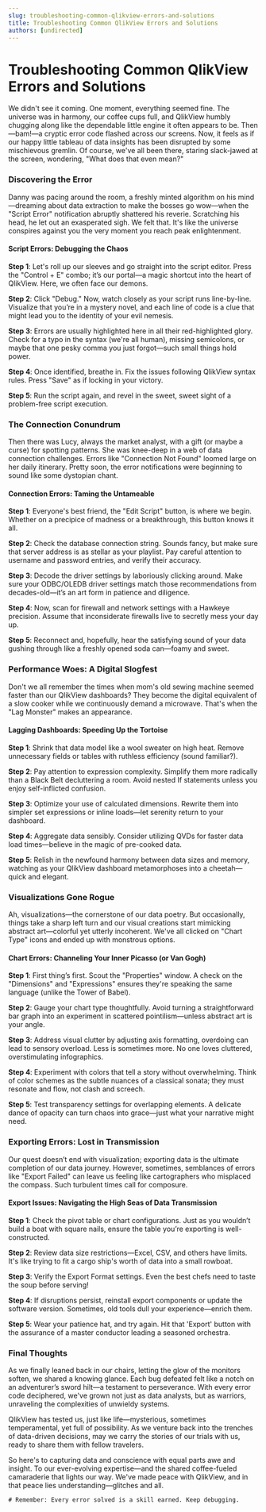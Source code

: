 ```yaml
---
slug: troubleshooting-common-qlikview-errors-and-solutions
title: Troubleshooting Common QlikView Errors and Solutions
authors: [undirected]
---
```



# Troubleshooting Common QlikView Errors and Solutions

We didn't see it coming. One moment, everything seemed fine. The universe was in harmony, our coffee cups full, and QlikView humbly chugging along like the dependable little engine it often appears to be. Then—bam!—a cryptic error code flashed across our screens. Now, it feels as if our happy little tableau of data insights has been disrupted by some mischievous gremlin. Of course, we've all been there, staring slack-jawed at the screen, wondering, "What does that even mean?"

### Discovering the Error

Danny was pacing around the room, a freshly minted algorithm on his mind—dreaming about data extraction to make the bosses go wow—when the "Script Error" notification abruptly shattered his reverie. Scratching his head, he let out an exasperated sigh. We felt that. It's like the universe conspires against you the very moment you reach peak enlightenment.

#### Script Errors: Debugging the Chaos

**Step 1**: Let's roll up our sleeves and go straight into the script editor. Press the "Control + E" combo; it’s our portal—a magic shortcut into the heart of QlikView. Here, we often face our demons.

**Step 2**: Click "Debug." Now, watch closely as your script runs line-by-line. Visualize that you’re in a mystery novel, and each line of code is a clue that might lead you to the identity of your evil nemesis.

**Step 3**: Errors are usually highlighted here in all their red-highlighted glory. Check for a typo in the syntax (we're all human), missing semicolons, or maybe that one pesky comma you just forgot—such small things hold power.

**Step 4**: Once identified, breathe in. Fix the issues following QlikView syntax rules. Press "Save" as if locking in your victory.

**Step 5**: Run the script again, and revel in the sweet, sweet sight of a problem-free script execution.

### The Connection Conundrum

Then there was Lucy, always the market analyst, with a gift (or maybe a curse) for spotting patterns. She was knee-deep in a web of data connection challenges. Errors like "Connection Not Found" loomed large on her daily itinerary. Pretty soon, the error notifications were beginning to sound like some dystopian chant.

#### Connection Errors: Taming the Untameable

**Step 1**: Everyone's best friend, the "Edit Script" button, is where we begin. Whether on a precipice of madness or a breakthrough, this button knows it all.

**Step 2**: Check the database connection string. Sounds fancy, but make sure that server address is as stellar as your playlist. Pay careful attention to username and password entries, and verify their accuracy.

**Step 3**: Decode the driver settings by laboriously clicking around. Make sure your ODBC/OLEDB driver settings match those recommendations from decades-old—it’s an art form in patience and diligence.

**Step 4**: Now, scan for firewall and network settings with a Hawkeye precision. Assume that inconsiderate firewalls live to secretly mess your day up.

**Step 5**: Reconnect and, hopefully, hear the satisfying sound of your data gushing through like a freshly opened soda can—foamy and sweet.

### Performance Woes: A Digital Slogfest

Don't we all remember the times when mom's old sewing machine seemed faster than our QlikView dashboards? They become the digital equivalent of a slow cooker while we continuously demand a microwave. That's when the "Lag Monster" makes an appearance.

#### Lagging Dashboards: Speeding Up the Tortoise

**Step 1**: Shrink that data model like a wool sweater on high heat. Remove unnecessary fields or tables with ruthless efficiency (sound familiar?).

**Step 2**: Pay attention to expression complexity. Simplify them more radically than a Black Belt decluttering a room. Avoid nested If statements unless you enjoy self-inflicted confusion.

**Step 3**: Optimize your use of calculated dimensions. Rewrite them into simpler set expressions or inline loads—let serenity return to your dashboard.

**Step 4**: Aggregate data sensibly. Consider utilizing QVDs for faster data load times—believe in the magic of pre-cooked data.

**Step 5**: Relish in the newfound harmony between data sizes and memory, watching as your QlikView dashboard metamorphoses into a cheetah—quick and elegant.

### Visualizations Gone Rogue

Ah, visualizations—the cornerstone of our data poetry. But occasionally, things take a sharp left turn and our visual creations start mimicking abstract art—colorful yet utterly incoherent. We've all clicked on "Chart Type" icons and ended up with monstrous options.

#### Chart Errors: Channeling Your Inner Picasso (or Van Gogh)

**Step 1**: First thing’s first. Scout the "Properties" window. A check on the "Dimensions" and "Expressions" ensures they're speaking the same language (unlike the Tower of Babel).

**Step 2**: Gauge your chart type thoughtfully. Avoid turning a straightforward bar graph into an experiment in scattered pointilism—unless abstract art is your angle.

**Step 3**: Address visual clutter by adjusting axis formatting, overdoing can lead to sensory overload. Less is sometimes more. No one loves cluttered, overstimulating infographics.

**Step 4**: Experiment with colors that tell a story without overwhelming. Think of color schemes as the subtle nuances of a classical sonata; they must resonate and flow, not clash and screech.

**Step 5**: Test transparency settings for overlapping elements. A delicate dance of opacity can turn chaos into grace—just what your narrative might need.

### Exporting Errors: Lost in Transmission

Our quest doesn’t end with visualization; exporting data is the ultimate completion of our data journey. However, sometimes, semblances of errors like "Export Failed" can leave us feeling like cartographers who misplaced the compass. Such turbulent times call for composure.

#### Export Issues: Navigating the High Seas of Data Transmission

**Step 1**: Check the pivot table or chart configurations. Just as you wouldn’t build a boat with square nails, ensure the table you’re exporting is well-constructed.

**Step 2**: Review data size restrictions—Excel, CSV, and others have limits. It's like trying to fit a cargo ship's worth of data into a small rowboat.

**Step 3**: Verify the Export Format settings. Even the best chefs need to taste the soup before serving!

**Step 4**: If disruptions persist, reinstall export components or update the software version. Sometimes, old tools dull your experience—enrich them.

**Step 5**: Wear your patience hat, and try again. Hit that 'Export' button with the assurance of a master conductor leading a seasoned orchestra.

### Final Thoughts

As we finally leaned back in our chairs, letting the glow of the monitors soften, we shared a knowing glance. Each bug defeated felt like a notch on an adventurer’s sword hilt—a testament to perseverance. With every error code deciphered, we've grown not just as data analysts, but as warriors, unraveling the complexities of unwieldy systems.

QlikView has tested us, just like life—mysterious, sometimes temperamental, yet full of possibility. As we venture back into the trenches of data-driven decisions, may we carry the stories of our trials with us, ready to share them with fellow travelers.

So here's to capturing data and conscience with equal parts awe and insight. To our ever-evolving expertise—and the shared coffee-fueled camaraderie that lights our way. We've made peace with QlikView, and in that peace lies understanding—glitches and all.

```plaintext
# Remember: Every error solved is a skill earned. Keep debugging.
```
